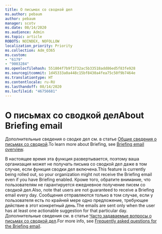 ```yaml
---
title: О письмах со сводкой дел
ms.author: pebaum
author: pebaum
manager: scotv
ms.date: 08/14/2020
ms.audience: Admin
ms.topic: article
ROBOTS: NOINDEX, NOFOLLOW
localization_priority: Priority
ms.collection: Adm_O365
ms.custom:
- "6179"
- "9003284"
ms.openlocfilehash: 551804f7b9f3732ac5b33518add86ed5f83fe928
ms.sourcegitcommit: 1d45333a0a448c15bf8430a4fea75c50f9b7464e
ms.translationtype: HT
ms.contentlocale: ru-RU
ms.lasthandoff: 08/14/2020
ms.locfileid: "46756681"
---
```

# <a name="about-briefing-email"></a><span data-ttu-id="663d4-102">О письмах со сводкой дел</span><span class="sxs-lookup"><span data-stu-id="663d4-102">About Briefing email</span></span>

<span data-ttu-id="663d4-103">Дополнительные сведения о сводке дел см. в статье [Общие сведения о письмах со сводкой](https://docs.microsoft.com/briefing/be-overview).</span><span class="sxs-lookup"><span data-stu-id="663d4-103">To learn more about Briefing, see [Briefing email overview](https://docs.microsoft.com/briefing/be-overview).</span></span>  

<span data-ttu-id="663d4-104">В настоящее время эта функция развертывается, поэтому ваша организация может не получать письма со сводкой дел даже в том случае, если функция сводки дел включена.</span><span class="sxs-lookup"><span data-stu-id="663d4-104">This feature is currently being rolled out, so your organization might not receive the Briefing email even if you have Briefing enabled.</span></span> <span data-ttu-id="663d4-105">Кроме того, обратите внимание, что пользователям не гарантируется ежедневное получение писем со сводкой дел.</span><span class="sxs-lookup"><span data-stu-id="663d4-105">Also, note that users are not guaranteed to receive a Briefing email every day.</span></span> <span data-ttu-id="663d4-106">Сообщения отправляются только в том случае, если у пользователя есть по крайней мере одно предложение, требующее действие в этот конкретный день.</span><span class="sxs-lookup"><span data-stu-id="663d4-106">The emails are sent only when the user has at least one actionable suggestion for that particular day.</span></span> <span data-ttu-id="663d4-107">Дополнительные сведения см. в статье [Часто задаваемые вопросы о письмах со сводкой дел](https://docs.microsoft.com/briefing/be-faqs).</span><span class="sxs-lookup"><span data-stu-id="663d4-107">For more info, see [Frequently asked questions for the Briefing email](https://docs.microsoft.com/briefing/be-faqs).</span></span>